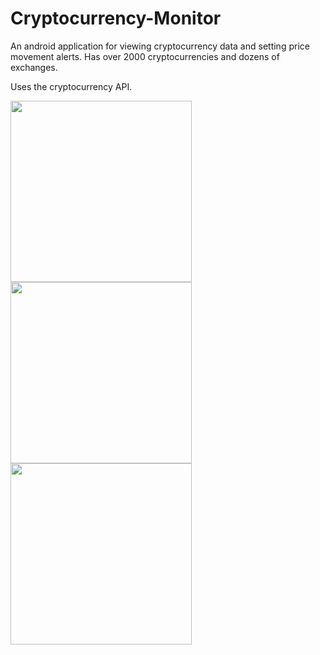 # Cryptocurrency-Monitor
An android application for viewing cryptocurrency data and setting price movement alerts. Has over 2000 cryptocurrencies and dozens of exchanges.

Uses the cryptocurrency API.

<p float="left">
  <img src="https://i.imgur.com/6SENYRs.png" width="290" />
  <img src="https://i.imgur.com/kbiZOyn.png" width="290" /> 
  <img src="https://i.imgur.com/QmPwUHz.png" width="290" />
</p>
